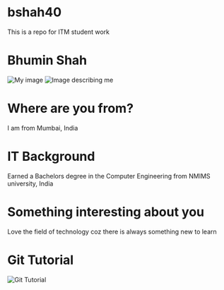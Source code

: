 # bshah40
This is a repo for ITM student work

# Bhumin Shah

![My image](https://github.com/illinoistech-itm/bshah40/blob/master/ITMD-521/Week-01/images/myself.png "Myself")
![Image describing me](https://github.com/illinoistech-itm/bshah40/blob/master/ITMD-521/Week-01/images/sachin.jpg "Sachin")

# Where are you from?

I am from Mumbai, India 

# IT Background 

Earned a Bachelors degree in the Computer Engineering from NMIMS university, India

# Something interesting about you

Love the field of technology coz there is always something new to learn

# Git Tutorial

![Git Tutorial](https://github.com/illinoistech-itm/bshah40/blob/master/ITMD-521/Week-01/images/git.png)
